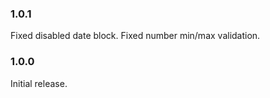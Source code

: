 ### 1.0.1

Fixed disabled date block.
Fixed number min/max validation.

### 1.0.0

Initial release.
